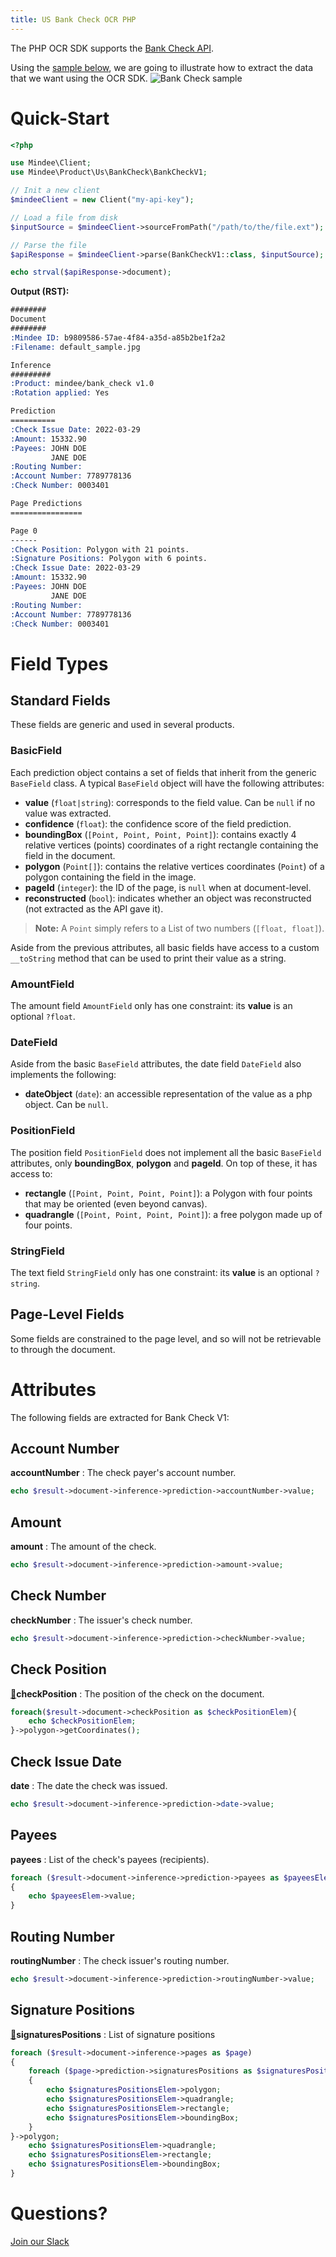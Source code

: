 ```yaml
---
title: US Bank Check OCR PHP
---
```

The PHP OCR SDK supports the [Bank Check API](https://platform.mindee.com/mindee/bank_check).

Using the [sample below](https://github.com/mindee/client-lib-test-data/blob/main/products/bank_check/default_sample.jpg), we are going to illustrate how to extract the data that we want using the OCR SDK.
![Bank Check sample](https://github.com/mindee/client-lib-test-data/blob/main/products/bank_check/default_sample.jpg?raw=true)

# Quick-Start
```php
<?php

use Mindee\Client;
use Mindee\Product\Us\BankCheck\BankCheckV1;

// Init a new client
$mindeeClient = new Client("my-api-key");

// Load a file from disk
$inputSource = $mindeeClient->sourceFromPath("/path/to/the/file.ext");

// Parse the file
$apiResponse = $mindeeClient->parse(BankCheckV1::class, $inputSource);

echo strval($apiResponse->document);
```

**Output (RST):**
```rst
########
Document
########
:Mindee ID: b9809586-57ae-4f84-a35d-a85b2be1f2a2
:Filename: default_sample.jpg

Inference
#########
:Product: mindee/bank_check v1.0
:Rotation applied: Yes

Prediction
==========
:Check Issue Date: 2022-03-29
:Amount: 15332.90
:Payees: JOHN DOE
         JANE DOE
:Routing Number:
:Account Number: 7789778136
:Check Number: 0003401

Page Predictions
================

Page 0
------
:Check Position: Polygon with 21 points.
:Signature Positions: Polygon with 6 points.
:Check Issue Date: 2022-03-29
:Amount: 15332.90
:Payees: JOHN DOE
         JANE DOE
:Routing Number:
:Account Number: 7789778136
:Check Number: 0003401

```

# Field Types
## Standard Fields
These fields are generic and used in several products.

### BasicField
Each prediction object contains a set of fields that inherit from the generic `BaseField` class.
A typical `BaseField` object will have the following attributes:

* **value** (`float|string`): corresponds to the field value. Can be `null` if no value was extracted.
* **confidence** (`float`): the confidence score of the field prediction.
* **boundingBox** (`[Point, Point, Point, Point]`): contains exactly 4 relative vertices (points) coordinates of a right rectangle containing the field in the document.
* **polygon** (`Point[]`): contains the relative vertices coordinates (`Point`) of a polygon containing the field in the image.
* **pageId** (`integer`): the ID of the page, is `null` when at document-level.
* **reconstructed** (`bool`): indicates whether an object was reconstructed (not extracted as the API gave it).

> **Note:** A `Point` simply refers to a List of two numbers (`[float, float]`).


Aside from the previous attributes, all basic fields have access to a custom `__toString` method that can be used to print their value as a string.


### AmountField
The amount field `AmountField` only has one constraint: its **value** is an optional `?float`.

### DateField
Aside from the basic `BaseField` attributes, the date field `DateField` also implements the following: 

* **dateObject** (`date`): an accessible representation of the value as a php object. Can be `null`.


### PositionField
The position field `PositionField` does not implement all the basic `BaseField` attributes, only **boundingBox**, **polygon** and **pageId**. On top of these, it has access to:

* **rectangle** (`[Point, Point, Point, Point]`): a Polygon with four points that may be oriented (even beyond canvas).
* **quadrangle** (`[Point, Point, Point, Point]`): a free polygon made up of four points.

### StringField
The text field `StringField` only has one constraint: its **value** is an optional `?string`.

## Page-Level Fields
Some fields are constrained to the page level, and so will not be retrievable to through the document.

# Attributes
The following fields are extracted for Bank Check V1:

## Account Number
**accountNumber** : The check payer's account number.

```php
echo $result->document->inference->prediction->accountNumber->value;
```

## Amount
**amount** : The amount of the check.

```php
echo $result->document->inference->prediction->amount->value;
```

## Check Number
**checkNumber** : The issuer's check number.

```php
echo $result->document->inference->prediction->checkNumber->value;
```

## Check Position
[📄](#page-level-fields "This field is only present on individual pages.")**checkPosition** : The position of the check on the document.

```php
foreach($result->document->checkPosition as $checkPositionElem){
    echo $checkPositionElem;
}->polygon->getCoordinates();
```

## Check Issue Date
**date** : The date the check was issued.

```php
echo $result->document->inference->prediction->date->value;
```

## Payees
**payees** : List of the check's payees (recipients).

```php
foreach ($result->document->inference->prediction->payees as $payeesElem)
{
    echo $payeesElem->value;
}
```

## Routing Number
**routingNumber** : The check issuer's routing number.

```php
echo $result->document->inference->prediction->routingNumber->value;
```

## Signature Positions
[📄](#page-level-fields "This field is only present on individual pages.")**signaturesPositions** : List of signature positions

```php
foreach ($result->document->inference->pages as $page)
{
    foreach ($page->prediction->signaturesPositions as $signaturesPositionsElem)
    {
        echo $signaturesPositionsElem->polygon;
        echo $signaturesPositionsElem->quadrangle;
        echo $signaturesPositionsElem->rectangle;
        echo $signaturesPositionsElem->boundingBox;
    }
}->polygon;
    echo $signaturesPositionsElem->quadrangle;
    echo $signaturesPositionsElem->rectangle;
    echo $signaturesPositionsElem->boundingBox;
}
```

# Questions?
[Join our Slack](https://join.slack.com/t/mindee-community/shared_invite/zt-2d0ds7dtz-DPAF81ZqTy20chsYpQBW5g)
